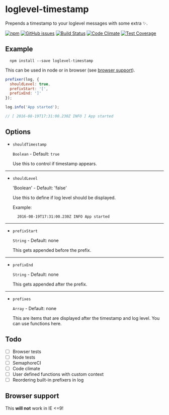 loglevel-timestamp
===================

Prepends a timestamp to your loglevel messages with some extra ✨.

[![npm](https://img.shields.io/npm/v/loglevel-timestamp.svg?maxAge=2592000)](https://www.npmjs.com/package/loglevel-timestamp) [![GitHub issues](https://img.shields.io/github/issues/andreicek/loglevel-timestamp.svg?maxAge=2592000)](https://github.com/andreicek/loglevel-timestamp/issues) [![Build Status](https://semaphoreci.com/api/v1/andreicek/loglevel-timestamp/branches/master/shields_badge.svg)](https://semaphoreci.com/andreicek/loglevel-timestamp) [![Code Climate](https://codeclimate.com/repos/57b9765594d85154ed001c6c/badges/aa26f979b8c9560098b0/gpa.svg)](https://codeclimate.com/repos/57b9765594d85154ed001c6c/feed) [![Test Coverage](https://codeclimate.com/repos/57b9765594d85154ed001c6c/badges/aa26f979b8c9560098b0/coverage.svg)](https://codeclimate.com/repos/57b9765594d85154ed001c6c/coverage)

## Example

```
  npm install --save loglevel-timestamp
```

This can be used in node or in browser (see [browser support](#browser-support)).

```JavaScript
prefixer(log, {
  shouldLevel: true,
  prefixStart: '[',
  prefixEnd: ']'
});

log.info('App started');

// [ 2016-08-19T17:31:00.230Z INFO ] App started
```

## Options

* `shouldTimestamp`

  `Boolean` - Default: `true`

  Use this to control if timestamp appears.

---------------------------------------------

* `shouldLevel`

  'Boolean' - Default: 'false'

  Use this to define if log level should be displayed.

  Example:
  ```
    2016-08-19T17:31:00.230Z INFO App started
  ```

---------------------------------------------

* `prefixStart`

  `String` - Default: none

  This gets appended before the prefix.

---------------------------------------------

* `prefixEnd`

  `String` - Default: none

  This gets appended after the prefix.

---------------------------------------------

* `prefixes`

  `Array` - Default: none

  This are items that are displayed after the timestamp and log level. You can use functions here.

## Todo

- [ ] Browser tests
- [ ] Node tests
- [ ] SemaphoreCI
- [ ] Code climate
- [ ] User defined functions with custom context
- [ ] Reordering built-in prefixers in log

## Browser support

This **will not** work in IE <=9!
